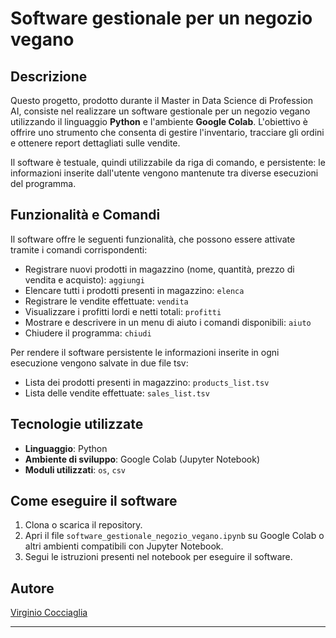 # Software gestionale per un negozio vegano

## Descrizione
Questo progetto, prodotto durante il Master in Data Science di Profession AI, consiste nel realizzare un software gestionale per un negozio vegano utilizzando il linguaggio **Python** e l'ambiente **Google Colab**. 
L'obiettivo è offrire uno strumento che consenta di gestire l'inventario, tracciare gli ordini e ottenere report dettagliati sulle vendite.

Il software è testuale, quindi utilizzabile da riga di comando, e persistente: le informazioni inserite dall'utente vengono mantenute tra diverse esecuzioni del programma.

## Funzionalità e Comandi
Il software offre le seguenti funzionalità, che possono essere attivate tramite i comandi corrispondenti:

- Registrare nuovi prodotti in magazzino (nome, quantità, prezzo di vendita e acquisto): `aggiungi`
- Elencare tutti i prodotti presenti in magazzino: `elenca`
- Registrare le vendite effettuate: `vendita`
- Visualizzare i profitti lordi e netti totali: `profitti`
- Mostrare e descrivere in un menu di aiuto i comandi disponibili: `aiuto`
- Chiudere il programma: `chiudi`

Per rendere il software persistente le informazioni inserite in ogni esecuzione vengono salvate in due file tsv:
- Lista dei prodotti presenti in magazzino: `products_list.tsv`
- Lista delle vendite effettuate: `sales_list.tsv`

## Tecnologie utilizzate
- **Linguaggio**: Python
- **Ambiente di sviluppo**: Google Colab (Jupyter Notebook)
- **Moduli utilizzati**: `os`, `csv`

## Come eseguire il software
1. Clona o scarica il repository.
2. Apri il file `software_gestionale_negozio_vegano.ipynb` su Google Colab o altri ambienti compatibili con Jupyter Notebook.
3. Segui le istruzioni presenti nel notebook per eseguire il software.

## Autore
[Virginio Cocciaglia](https://github.com/VirginioC)

---
